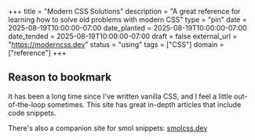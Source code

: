 +++
title = "Modern CSS Solutions"
description = "A great reference for learning how to solve old problems with modern CSS"
type = "pin"
date = 2025-08-19T10:00:00-07:00
date_planted = 2025-08-19T10:00:00-07:00
date_tended = 2025-08-19T10:00:00-07:00
draft = false
external_url = "https://moderncss.dev"
status = "using"
tags = ["CSS"]
domain = ["reference"]
+++

## Reason to bookmark

It has been a long time since I've written vanilla CSS, and I feel a little out-of-the-loop sometimes. This site has great in-depth articles that include code snippets.

There's also a companion site for smol snippets: [smolcss.dev](https://smolcss.dev)
